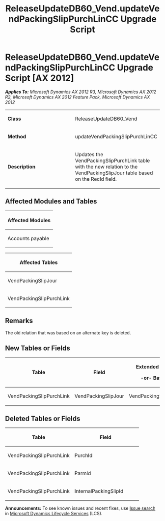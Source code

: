 ﻿---
title: ReleaseUpdateDB60_Vend.updateVendPackingSlipPurchLinCC Upgrade Script
TOCTitle: ReleaseUpdateDB60_Vend.updateVendPackingSlipPurchLinCC Upgrade Script
ms:assetid: b9129460-652a-5c42-f832-10e8a15988f7
ms:mtpsurl: https://msdn.microsoft.com/en-us/library/JJ737102(v=AX.60)
ms:contentKeyID: 49710784
ms.date: 05/18/2015
mtps_version: v=AX.60
---

# ReleaseUpdateDB60\_Vend.updateVendPackingSlipPurchLinCC Upgrade Script [AX 2012]


_**Applies To:** Microsoft Dynamics AX 2012 R3, Microsoft Dynamics AX 2012 R2, Microsoft Dynamics AX 2012 Feature Pack, Microsoft Dynamics AX 2012_

<table>
<colgroup>
<col style="width: 50%" />
<col style="width: 50%" />
</colgroup>
<tbody>
<tr class="odd">
<td><p><strong>Class</strong></p></td>
<td><p>ReleaseUpdateDB60_Vend</p></td>
</tr>
<tr class="even">
<td><p><strong>Method</strong></p></td>
<td><p>updateVendPackingSlipPurchLinCC</p></td>
</tr>
<tr class="odd">
<td><p><strong>Description</strong></p></td>
<td><p>Updates the VendPackingSlipPurchLink table with the new relation to the VendPackingSlipJour table based on the RecId field.</p></td>
</tr>
</tbody>
</table>


## Affected Modules and Tables

<table>
<colgroup>
<col style="width: 100%" />
</colgroup>
<thead>
<tr class="header">
<th><p>Affected Modules</p></th>
</tr>
</thead>
<tbody>
<tr class="odd">
<td><p>Accounts payable</p></td>
</tr>
</tbody>
</table>


<table>
<colgroup>
<col style="width: 100%" />
</colgroup>
<thead>
<tr class="header">
<th><p>Affected Tables</p></th>
</tr>
</thead>
<tbody>
<tr class="odd">
<td><p>VendPackingSlipJour</p></td>
</tr>
<tr class="even">
<td><p>VendPackingSlipPurchLink</p></td>
</tr>
</tbody>
</table>


## Remarks

The old relation that was based on an alternate key is deleted.

## New Tables or Fields

<table>
<colgroup>
<col style="width: 33%" />
<col style="width: 33%" />
<col style="width: 33%" />
</colgroup>
<thead>
<tr class="header">
<th><p>Table</p></th>
<th><p>Field</p></th>
<th><p>Extended Data Type</p>
<p>-or- Base Enum</p></th>
</tr>
</thead>
<tbody>
<tr class="odd">
<td><p>VendPackingSlipPurchLink</p></td>
<td><p>VendPackingSlipJour</p></td>
<td><p>VendPackingSlipJourRecId</p></td>
</tr>
</tbody>
</table>


## Deleted Tables or Fields

<table>
<colgroup>
<col style="width: 50%" />
<col style="width: 50%" />
</colgroup>
<thead>
<tr class="header">
<th><p>Table</p></th>
<th><p>Field</p></th>
</tr>
</thead>
<tbody>
<tr class="odd">
<td><p>VendPackingSlipPurchLink</p></td>
<td><p>PurchId</p></td>
</tr>
<tr class="even">
<td><p>VendPackingSlipPurchLink</p></td>
<td><p>ParmId</p></td>
</tr>
<tr class="odd">
<td><p>VendPackingSlipPurchLink</p></td>
<td><p>InternalPackingSlipId</p></td>
</tr>
</tbody>
</table>

  
**Announcements:** To see known issues and recent fixes, use [Issue search](http://go.microsoft.com/fwlink/?linkid=389258) in [Microsoft Dynamics Lifecycle Services](http://go.microsoft.com/fwlink/?linkid=306505) (LCS).

